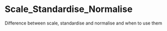 # Scale_Standardise_Normalise
Difference between scale, standardise and normalise and when to use them
